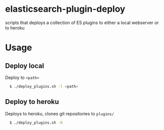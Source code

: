# elasticsearch-plugin-deploy

scripts that deploys a collection of ES plugins to either a local webserver or to heroku

# Usage

## Deploy local

Deploy to `<path>`
```Bash
  $ ./deploy_plugins.sh -l <path>
```

## Deploy to heroku

Deploys to heroku, clones git repositories to `plugins/`
```Bash
  $ ./deploy_plugins.sh -h
```
